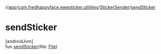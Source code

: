 //[app](../../../index.md)/[com.fredhappyface.ewesticker.utilities](../index.md)/[StickerSender](index.md)/[sendSticker](send-sticker.md)

# sendSticker

[androidJvm]\
fun [sendSticker](send-sticker.md)(file: [File](https://developer.android.com/reference/kotlin/java/io/File.html))
